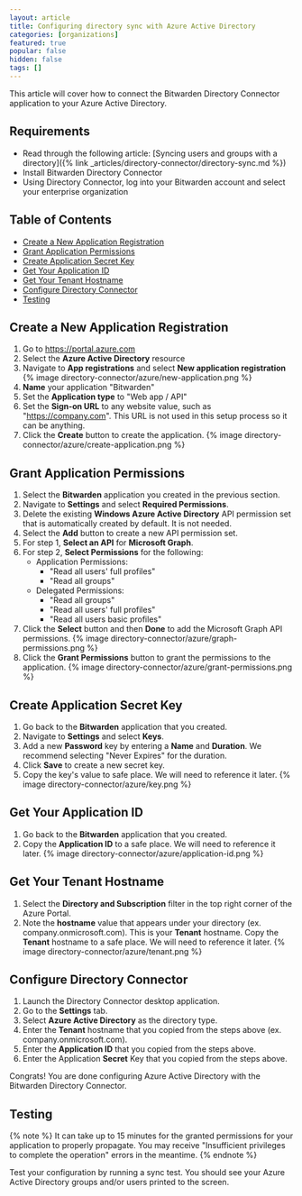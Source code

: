 ```yaml
---
layout: article
title: Configuring directory sync with Azure Active Directory
categories: [organizations]
featured: true
popular: false
hidden: false
tags: []
---
```


This article will cover how to connect the Bitwarden Directory Connector application to your Azure Active Directory.

## Requirements

- Read through the following article: [Syncing users and groups with a directory]({% link _articles/directory-connector/directory-sync.md %})
- Install Bitwarden Directory Connector
- Using Directory Connector, log into your Bitwarden account and select your enterprise organization

## Table of Contents

- [Create a New Application Registration](#create-a-new-application-registration)
- [Grant Application Permissions](#grant-application-permissions)
- [Create Application Secret Key](#create-application-secret-key)
- [Get Your Application ID](#get-your-application-id)
- [Get Your Tenant Hostname](#get-your-tenant-hostname)
- [Configure Directory Connector](#configure-directory-connector)
- [Testing](#testing)


## Create a New Application Registration

1. Go to <https://portal.azure.com>
2. Select the **Azure Active Directory** resource
3. Navigate to **App registrations** and select **New application registration**
   {% image directory-connector/azure/new-application.png %}
4. **Name** your application "Bitwarden"
5. Set the **Application type** to "Web app / API" 
6. Set the **Sign-on URL** to any website value, such as "https://company.com". This URL is not used in this setup process so it can be anything.
7. Click the **Create** button to create the application.
   {% image directory-connector/azure/create-application.png %}

## Grant Application Permissions

1. Select the **Bitwarden** application you created in the previous section.
2. Navigate to **Settings** and select **Required Permissions**.
3. Delete the existing **Windows Azure Active Directory** API permission set that is automatically created by default. It is not needed.
5. Select the **Add** button to create a new API permission set.
6. For step 1, **Select an API** for **Microsoft Graph**.
7. For step 2, **Select Permissions** for the following:
   - Application Permissions:
     - "Read all users' full profiles"
     - "Read all groups"
   - Delegated Permissions:
     - "Read all groups"
     - "Read all users' full profiles"
     - "Read all users basic profiles"
8. Click the **Select** button and then **Done** to add the Microsoft Graph API permissions.
   {% image directory-connector/azure/graph-permissions.png %}
9. Click the **Grant Permissions** button to grant the permissions to the application.
   {% image directory-connector/azure/grant-permissions.png %}

## Create Application Secret Key

1. Go back to the **Bitwarden** application that you created.
2. Navigate to **Settings** and select **Keys**.
3. Add a new **Password** key by entering a **Name** and **Duration**. We recommend selecting "Never Expires" for the duration.
4. Click **Save** to create a new secret key.
5. Copy the key's value to safe place. We will need to reference it later.
   {% image directory-connector/azure/key.png %}

## Get Your Application ID

1. Go back to the **Bitwarden** application that you created.
2. Copy the **Application ID** to a safe place.  We will need to reference it later.
   {% image directory-connector/azure/application-id.png %}

## Get Your Tenant Hostname

1. Select the **Directory and Subscription** filter in the top right corner of the Azure Portal.
2. Note the **hostname** value that appears under your directory (ex. company.onmicrosoft.com). This is your **Tenant** hostname. Copy the **Tenant** hostname to a safe place. We will need to reference it later.
   {% image directory-connector/azure/tenant.png %}

## Configure Directory Connector

1. Launch the Directory Connector desktop application.
2. Go to the **Settings** tab.
3. Select **Azure Active Directory** as the directory type.
6. Enter the **Tenant** hostname that you copied from the steps above (ex. company.onmicrosoft.com).
7. Enter the **Application ID** that you copied from the steps above.
8. Enter the Application **Secret** Key that you copied from the steps above.

Congrats! You are done configuring Azure Active Directory with the Bitwarden Directory Connector.

## Testing

{% note %}
It can take up to 15 minutes for the granted permissions for your application to properly propagate. You may receive "Insufficient privileges to complete the operation" errors in the meantime.
{% endnote %}

Test your configuration by running a sync test. You should see your Azure Active Directory groups and/or users printed to the screen.
